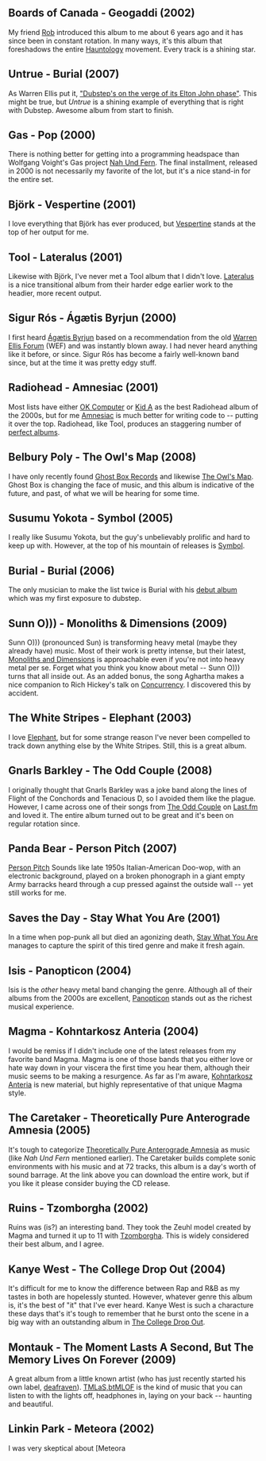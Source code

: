 Boards of Canada - Geogaddi (2002)
----------------------------------

My friend [Rob](http://blog.founddrama.net) introduced this album to me about 6 years ago and it has since been in constant rotation.  In many ways, it's this album that foreshadows the entire [Hauntology](http://www.flakmag.com/features/hauntology.html) movement.  Every track is a shining star.

Untrue - Burial (2007)
----------------------

As Warren Ellis put it, ["Dubstep's on the verge of its Elton John phase"](http://twitter.com/warrenellis/status/5742856627).  This might be true, but *Untrue* is a shining example of everything that is right with Dubstep.  Awesome album from start to finish.

Gas - Pop (2000)
----------------

There is nothing better for getting into a programming headspace than Wolfgang Voight's Gas project [Nah Und Fern](http://www.amazon.com/gp/product/B0018LMKGW/?tag=fogus-20).  The final installment, released in 2000 is not necessarily my favorite of the lot, but it's a nice stand-in for the entire set.

Björk - Vespertine (2001)
-------------------------

I love everything that Björk has ever produced, but [Vespertine](http://www.amazon.com/gp/product/B000G75AOS/?tag=fogus-20) stands at the top of her output for me.

Tool - Lateralus (2001)
-----------------------

Likewise with Björk, I've never met a Tool album that I didn't love.  [Lateralus](http://www.amazon.com/gp/product/B00005B36H/?tag=fogus-20) is a nice transitional album from their harder edge earlier work to the headier, more recent output.

Sigur Rós - Ágætis Byrjun (2000)
--------------------------------

I first heard [Ágætis Byrjun](http://www.amazon.com/gp/product/B00005IC2H/?tag=fogus-20) based on a recommendation from the old [Warren Ellis Forum](http://forums.delphiforums.com/n/nav/start.asp?webtag=ellis) (WEF) and was instantly blown away.  I had never heard anything like it before, or since.  Sigur Rós has become a fairly well-known band since, but at the time it was pretty edgy stuff.

Radiohead - Amnesiac (2001)
---------------------------

Most lists have either [OK Computer](http://www.amazon.com/gp/product/B001PPF130/?tag=fogus-20) or [Kid A](http://www.amazon.com/gp/product/B002BVXYRM/?tag=fogus-20) as the best Radiohead album of the 2000s, but for me [Amnesiac](http://www.amazon.com/gp/product/B002BVXYRC/?tag=fogus-20) is much better for writing code to -- putting it over the top.  Radiohead, like Tool, produces an staggering number of [perfect albums](http://blog.fogus.me/2004/08/24/perfect-albums).

Belbury Poly - The Owl's Map (2008)
-----------------------------------

I have only recently found [Ghost Box Records](http://www.ghostbox.co.uk/) and likewise [The Owl's Map](http://www.ghostbox.co.uk/theowlsmap.htm).  Ghost Box is changing the face of music, and this album is indicative of the future, and past, of what we will be hearing for some time.

Susumu Yokota - Symbol (2005)
-----------------------------

I really like Susumu Yokota, but the guy's unbelievably prolific and hard to keep up with.  However, at the top of his mountain of releases is [Symbol](http://www.amazon.com/gp/product/B0008G2FIG/?tag=fogus-20).  

Burial - Burial (2006)
----------------------

The only musician to make the list twice is Burial with his [debut album](http://www.amazon.com/gp/product/B000FA55X2/?tag=fogus-20) which was my first exposure to dubstep.

Sunn O))) - Monoliths & Dimensions (2009)
-----------------------------------------

Sunn O))) (pronounced Sun) is transforming heavy metal (maybe they already have) music.  Most of their work is pretty intense, but their latest, [Monoliths and Dimensions](http://www.amazon.com/gp/product/B001UJSVTC/?tag=fogus-20) is approachable even if you're not into heavy metal per se.  Forget what you think you know about metal -- Sunn O))) turns that all inside out.  As an added bonus, the song Aghartha makes a nice companion to Rich Hickey's talk on [Concurrency](http://blip.tv/file/812787).  I discovered this by accident.

The White Stripes - Elephant (2003)
-----------------------------------

I love [Elephant](http://www.amazon.com/gp/product/B001AP11L6/?tag=fogus-20), but for some strange reason I've never been compelled to track down anything else by the White Stripes.  Still, this is a great album.

Gnarls Barkley - The Odd Couple (2008)
--------------------------------------

I originally thought that Gnarls Barkley was a joke band along the lines of Flight of the Conchords and Tenacious D, so I avoided them like the plague.  However, I came across one of their songs from [The Odd Couple](http://www.amazon.com/gp/product/B0013H8QEG/?tag=fogus-20) on [Last.fm](http://www.last.fm/user/fojure) and loved it.  The entire album turned out to be great and it's been on regular rotation since.

Panda Bear - Person Pitch (2007)
--------------------------------

[Person Pitch](http://www.amazon.com/gp/product/B000NA27TE/?tag=fogus-20) Sounds like late 1950s Italian-American Doo-wop, with an electronic background, played on a broken phonograph in a giant empty Army barracks heard through a cup pressed against the outside wall -- yet still works for me.  

Saves the Day - Stay What You Are (2001)
----------------------------------------

In a time when pop-punk all but died an agonizing death, [Stay What You Are](http://www.amazon.com/gp/product/B00005M977/?tag=fogus-20) manages to capture the spirit of this tired genre and make it fresh again.

Isis - Panopticon (2004)
------------------------

Isis is the *other* heavy metal band changing the genre.  Although all of their albums from the 2000s are excellent, [Panopticon](http://www.amazon.com/gp/product/B0002Z83KC/?tag=fogus-20) stands out as the richest musical experience.

Magma - Kohntarkosz Anteria (2004)
----------------------------------

I would be remiss if I didn't include one of the latest releases from my favorite band Magma.  Magma is one of those bands that you either love or hate way down in your viscera the first time you hear them, although their music seems to be making a resurgence.  As far as I'm aware, [Kohntarkosz Anteria](http://www.amazon.com/gp/product/B001HOA3TG/?tag=fogus-20) is new material, but highly representative of that unique Magma style.

The Caretaker - Theoretically Pure Anterograde Amnesia (2005)
-------------------------------------------------------------

It's tough to categorize [Theoretically Pure Anterograde Amnesia](http://brainwashed.com/vvm/micro/caretaker/vvmtcd25.htm) as music (like *Nah Und Fern* mentioned earlier). The Caretaker builds complete sonic environments with his music and at 72 tracks, this album is a day's worth of sound barrage.  At the link above you can download the entire work, but if you like it please consider buying the CD release.

Ruins - Tzomborgha (2002)
-------------------------

Ruins was (is?) an interesting band.  They took the Zeuhl model created by Magma and turned it up to 11 with [Tzomborgha](http://www.amazon.com/gp/product/B0000787GX/?tag=fogus-20).  This is widely considered their best album, and I agree.

Kanye West - The College Drop Out (2004)
----------------------------------------

It's difficult for me to know the difference between Rap and R&B as my tastes in both are hopelessly stunted.  However, whatever genre this album is, it's the best of "it" that I've ever heard.  Kanye West is such a characture these days that's it's tough to remember that he burst onto the scene in a big way with an outstanding album in [The College Drop Out](http://www.amazon.com/gp/product/B0001AP12G/?tag=fogus-20).  

Montauk - The Moment Lasts A Second, But The Memory Lives On Forever (2009)
---------------------------------------------------------------------------

A great album from a little known artist (who has just recently started his own label, [deafraven](http://www.deafraven.com)).  [TMLaS,btMLOF](http://www.comatosefilms.com/DeafRaven/releases.html) is the kind of music that you can listen to with the lights off, headphones in, laying on your back -- haunting and beautiful.

Linkin Park - Meteora (2002)
----------------------------

I was very skeptical about [Meteora